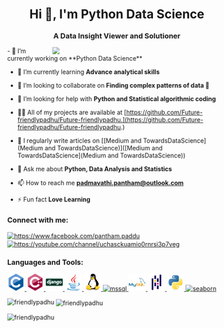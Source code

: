 <h1 align="center">Hi 👋, I'm Python Data Science</h1>
<h3 align="center">A Data Insight Viewer and Solutioner</h3>
<img align ="right" width="400" src="![image](https://user-images.githubusercontent.com/99352066/153391716-67953356-0f72-4e6e-8bb0-dc4f36f0ab7d.png)
">
- 🔭 I’m currently working on **Python Data Science**

- 🌱 I’m currently learning **Advance analytical skills**

- 👯 I’m looking to collaborate on **Finding complex patterns of data 🤝**

- 🤝 I’m looking for help with **Python and Statistical algorithmic coding**

- 👨‍💻 All of my projects are available at [https://github.com/Future-friendlypadhu/Future-friendlypadhu.](https://github.com/Future-friendlypadhu/Future-friendlypadhu.)

- 📝 I regularly write articles on [[Medium and TowardsDataScience](Medium and TowardsDataScience)]([Medium and TowardsDataScience](Medium and TowardsDataScience))

- 💬 Ask me about **Python, Data Analysis and Statistics**

- 📫 How to reach me **padmavathi.pantham@outlook.com**

- ⚡ Fun fact **Love Learning**

<h3 align="left">Connect with me:</h3>
<p align="left">
<a href="https://fb.com/https://www.facebook.com/pantham.paddu" target="blank"><img align="center" src="https://raw.githubusercontent.com/rahuldkjain/github-profile-readme-generator/master/src/images/icons/Social/facebook.svg" alt="https://www.facebook.com/pantham.paddu" height="30" width="40" /></a>
<a href="https://www.youtube.com/c/https://youtube.com/channel/uchasckuamio0rnrsi3p7veg" target="blank"><img align="center" src="https://raw.githubusercontent.com/rahuldkjain/github-profile-readme-generator/master/src/images/icons/Social/youtube.svg" alt="https://youtube.com/channel/uchasckuamio0rnrsi3p7veg" height="30" width="40" /></a>
</p>

<h3 align="left">Languages and Tools:</h3>
<p align="left"> <a href="https://www.cprogramming.com/" target="_blank" rel="noreferrer"> <img src="https://raw.githubusercontent.com/devicons/devicon/master/icons/c/c-original.svg" alt="c" width="40" height="40"/> </a> <a href="https://www.w3schools.com/cpp/" target="_blank" rel="noreferrer"> <img src="https://raw.githubusercontent.com/devicons/devicon/master/icons/cplusplus/cplusplus-original.svg" alt="cplusplus" width="40" height="40"/> </a> <a href="https://www.djangoproject.com/" target="_blank" rel="noreferrer"> <img src="https://raw.githubusercontent.com/devicons/devicon/master/icons/django/django-original.svg" alt="django" width="40" height="40"/> </a> <a href="https://www.java.com" target="_blank" rel="noreferrer"> <img src="https://raw.githubusercontent.com/devicons/devicon/master/icons/java/java-original.svg" alt="java" width="40" height="40"/> </a> <a href="https://www.linux.org/" target="_blank" rel="noreferrer"> <img src="https://raw.githubusercontent.com/devicons/devicon/master/icons/linux/linux-original.svg" alt="linux" width="40" height="40"/> </a> <a href="https://www.microsoft.com/en-us/sql-server" target="_blank" rel="noreferrer"> <img src="https://www.svgrepo.com/show/303229/microsoft-sql-server-logo.svg" alt="mssql" width="40" height="40"/> </a> <a href="https://www.mysql.com/" target="_blank" rel="noreferrer"> <img src="https://raw.githubusercontent.com/devicons/devicon/master/icons/mysql/mysql-original-wordmark.svg" alt="mysql" width="40" height="40"/> </a> <a href="https://pandas.pydata.org/" target="_blank" rel="noreferrer"> <img src="https://raw.githubusercontent.com/devicons/devicon/2ae2a900d2f041da66e950e4d48052658d850630/icons/pandas/pandas-original.svg" alt="pandas" width="40" height="40"/> </a> <a href="https://www.python.org" target="_blank" rel="noreferrer"> <img src="https://raw.githubusercontent.com/devicons/devicon/master/icons/python/python-original.svg" alt="python" width="40" height="40"/> </a> <a href="https://seaborn.pydata.org/" target="_blank" rel="noreferrer"> <img src="https://seaborn.pydata.org/_images/logo-mark-lightbg.svg" alt="seaborn" width="40" height="40"/> </a> </p>

<p><img align="left" src="https://github-readme-stats.vercel.app/api/top-langs?username=friendlypadhu&show_icons=true&locale=en&layout=compact" alt="friendlypadhu" /></p>

<p>&nbsp;<img align="center" src="https://github-readme-stats.vercel.app/api?username=friendlypadhu&show_icons=true&locale=en" alt="friendlypadhu" /></p>

<p><img align="center" src="https://github-readme-streak-stats.herokuapp.com/?user=friendlypadhu&" alt="friendlypadhu" /></p>
